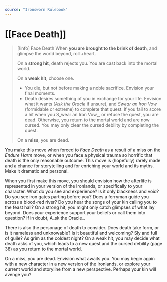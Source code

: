 ```yaml
---
source: "Ironsworn Rulebook"
---
```

# [[Face Death]]

> [!info] Face Death
> When **you are brought to the brink of death**, and glimpse the world beyond, roll +heart.
> 
> On a **strong hit**, death rejects you. You are cast back into the mortal world.
> 
> On a **weak hit**, choose one.
> - You die, but not before making a noble sacrifice. Envision your final moments.
> - Death desires something of you in exchange for your life. Envision what it wants (_Ask the Oracle_ if unsure), and _Swear an Iron Vow_ (formidable or extreme) to complete that quest. If you fail to score a hit when you S_wear an Iron Vow_, or refuse the quest, you are dead. Otherwise, you return to the mortal world and are now cursed. You may only clear the cursed debility by completing the quest.
> 
> On a **miss**, you are dead.

You make this move when forced to _Face Death_ as a result of a miss on the _Endure Harm_ move, or when you face a physical trauma so horrific that death is the only reasonable outcome. This move is (hopefully) rarely made and a chance for storytelling and for enriching your world and its myths. Make it dramatic and personal. 

When you first make this move, you should envision how the afterlife is represented in your version of the Ironlands, or specifically to your character. What do you see and experience? Is it only blackness and void? Do you see iron gates parting before you? Does a ferryman guide you across a blood-red river? Do you hear the songs of your kin calling you to the feast hall? On a strong hit, you might only catch glimpses of what lay beyond. Does your experience support your beliefs or call them into question? If in doubt, A_sk the Oracle_.

There is also the personage of death to consider. Does death take form, or is it nameless and unknowable? Is it beautiful and welcoming? Sly and full of guile? As grim as the coldest night? On a weak hit, you may decide what death asks of you, which leads to a new quest and the cursed debility (page 38) as you return to the mortal world.

On a miss, you are dead. Envision what awaits you. You may begin again with a new character in a new version of the Ironlands, or explore your current world and storyline from a new perspective. Perhaps your kin will avenge you?
